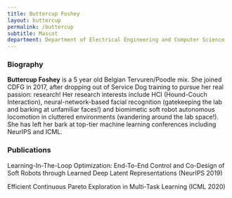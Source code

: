 ```yaml
---
title: Buttercup Foshey
layout: buttercup
permalink: /buttercup
subtitle: Mascot
department: Department of Electrical Engineering and Computer Science
---
```


### Biography
**Buttercup Foshey** is a 5 year old Belgian Tervuren/Poodle mix. She joined CDFG in 2017, after dropping out of Service Dog training to pursue her real passion: research! Her research interests include HCI (Hound-Couch Interaction), neural-network-based facial recognition (gatekeeping the lab and barking at unfamiliar faces!) and biomimetic soft robot autonomous locomotion in cluttered environments (wandering around the lab space!). She has left her bark at top-tier machine learning conferences including NeurIPS and ICML.


### Publications
Learning-In-The-Loop Optimization: End-To-End Control and Co-Design of Soft Robots through Learned Deep Latent Representations (NeurIPS 2019)

Efficient Continuous Pareto Exploration in Multi-Task Learning (ICML 2020)
